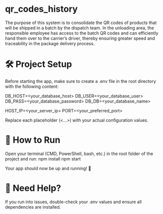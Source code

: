 # qr_codes_history

The purpose of this system is to consolidate the QR codes of products that will be shipped in a batch by the dispatch team. In the unloading area, the responsible employee has access to the batch QR codes and can efficiently hand them over to the carrier’s driver, thereby ensuring greater speed and traceability in the package delivery process.

# 🛠️ Project Setup

Before starting the app, make sure to create a .env file in the root directory with the following content:

DB_HOST=<your_database_host>
DB_USER=<your_database_user>
DB_PASS=<your_database_password>
DB_DB=<your_database_name>

HOST_IP=<your_server_ip>
PORT=<your_preferred_port>

Replace each placeholder (<...>) with your actual configuration values.


# 🚀 How to Run

Open your terminal (CMD, PowerShell, bash, etc.) in the root folder of the project and run:
npm install
npm start

Your app should now be up and running! 🎉

# 🧪 Need Help?

If you run into issues, double-check your .env values and ensure all dependencies are installed.
